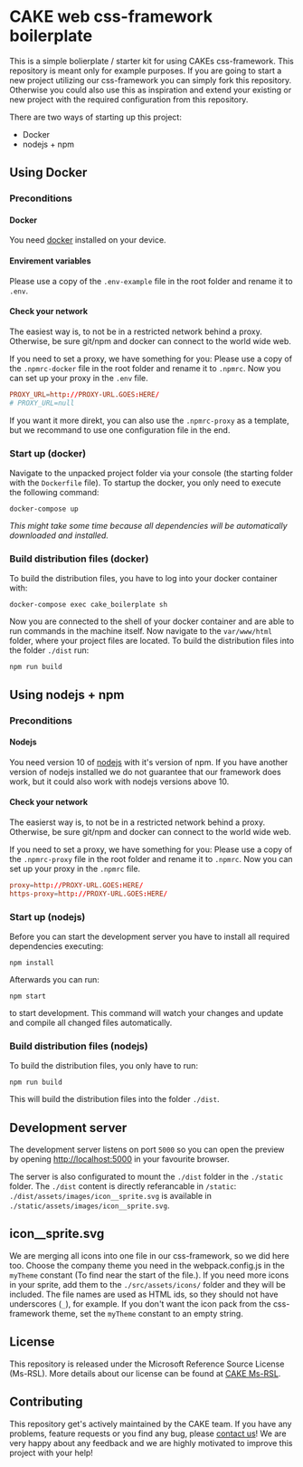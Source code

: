 # CAKE web css-framework boilerplate

This is a simple bolierplate / starter kit for using CAKEs css-framework. This repository is meant only for example purposes.
If you are going to start a new project utilizing our css-framework you can simply fork this repository. Otherwise you could also use this as inspiration and extend your existing or new project with the required configuration from this repository.

There are two ways of starting up this project:

* Docker
* nodejs + npm

## Using Docker

### Preconditions

#### Docker

You need [docker](https://www.docker.com/) installed on your device.

#### Envirement variables

Please use a copy of the `.env-example` file in the root folder and rename it to `.env`.

#### Check your network

The easiest way is, to not be in a restricted network behind a proxy.
Otherwise, be sure git/npm and docker can connect to the world wide web.

If you need to set a proxy, we have something for you:
Please use a copy of the `.npmrc-docker` file in the root folder and rename it to `.npmrc`.
Now you can set up your proxy in the `.env` file.

```toml
PROXY_URL=http://PROXY-URL.GOES:HERE/
# PROXY_URL=null
```

If you want it more direkt, you can also use the `.npmrc-proxy` as a template, but we recommand to use one configuration file in the end.

### Start up (docker)

Navigate to the unpacked project folder via your console (the starting folder with the `Dockerfile` file).
To startup the docker, you only need to execute the following command:

    docker-compose up

*This might take some time because all dependencies will be automatically downloaded and installed.*

### Build distribution files (docker)

To build the distribution files, you have to log into your docker container with:

    docker-compose exec cake_boilerplate sh

Now you are connected to the shell of your docker container and are able to run commands in the machine itself.
Now navigate to the `var/www/html` folder, where your project files are located.
To build the distribution files into the folder `./dist` run:

    npm run build

## Using nodejs + npm

### Preconditions

#### Nodejs

You need version 10 of [nodejs](https://nodejs.org/en/) with it's version of npm.
If you have another version of nodejs installed we do not guarantee that our framework does work, but it could also work with nodejs versions above 10.

#### Check your network

The easierst way is, to not be in a restricted network behind a proxy.
Otherwise, be sure git/npm and docker can connect to the world wide web.

If you need to set a proxy, we have something for you:
Please use a copy of the `.npmrc-proxy` file in the root folder and rename it to `.npmrc`.
Now you can set up your proxy in the `.npmrc` file.

```toml
proxy=http://PROXY-URL.GOES:HERE/
https-proxy=http://PROXY-URL.GOES:HERE/
```

### Start up (nodejs)

Before you can start the development server you have to install all required dependencies executing:

    npm install

Afterwards you can run:

    npm start

to start development. This command will watch your changes and update and compile all changed files automatically.

### Build distribution files (nodejs)

To build the distribution files, you only have to run:

    npm run build

This will build the distribution files into the folder `./dist`.

## Development server

The development server listens on port `5000` so you can open the preview by opening <http://localhost:5000> in your favourite browser.

The server is also configurated to mount the `./dist` folder in the `./static` folder. The `./dist` content is directly referancable in `/static`: `./dist/assets/images/icon__sprite.svg` is available in `./static/assets/images/icon__sprite.svg`.

## icon__sprite.svg

We are merging all icons into one file in our css-framework, so we did here too. Choose the company theme you need in the webpack.config.js in the `myTheme` constant (To find near the start of the file.). If you need more icons in your sprite, add them to the `./src/assets/icons/` folder and they will be included. The file names are used as HTML ids, so they should not have underscores (`_`), for example. If you don't want the icon pack from the css-framework theme, set the `myTheme` constant to an empty string.

## License

This repository is released under the Microsoft Reference Source License (Ms-RSL). More details about our license can be found at [CAKE Ms-RSL](LICENSE).

## Contributing

This repository get's actively maintained by the CAKE team. If you have any problems, feature requests or you find any bug, please [contact us](cake@lidl.com)! We are very happy about any feedback and we are highly motivated to improve this project with your help!